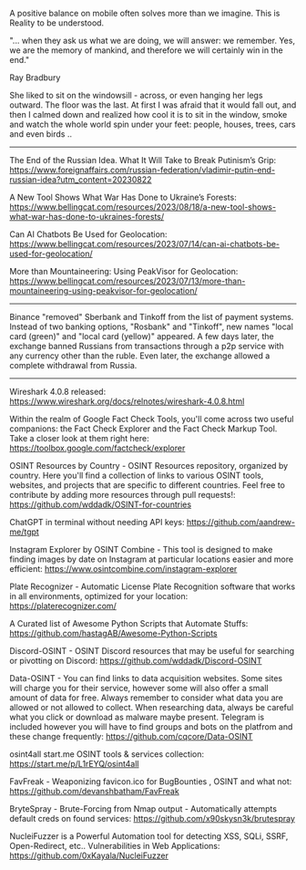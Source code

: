 
A positive balance on mobile often solves more than we imagine. This is Reality to be understood.


"... when they ask us what we are doing, we will answer: we remember. Yes, we are the memory of mankind, and therefore we will certainly win in the end."

Ray Bradbury


She liked to sit on the windowsill - across, or even hanging her legs outward. The floor was the last. At first I was afraid that it would fall out, and then I calmed down and realized how cool it is to sit in the window, smoke and watch the whole world spin under your feet: people, houses, trees, cars and even birds ..

----

The End of the Russian Idea. What It Will Take to Break Putinism’s Grip: https://www.foreignaffairs.com/russian-federation/vladimir-putin-end-russian-idea?utm_content=20230822

A New Tool Shows What War Has Done to Ukraine’s Forests: https://www.bellingcat.com/resources/2023/08/18/a-new-tool-shows-what-war-has-done-to-ukraines-forests/

Can AI Chatbots Be Used for Geolocation: https://www.bellingcat.com/resources/2023/07/14/can-ai-chatbots-be-used-for-geolocation/

More than Mountaineering: Using PeakVisor for Geolocation: https://www.bellingcat.com/resources/2023/07/13/more-than-mountaineering-using-peakvisor-for-geolocation/

----

Binance "removed" Sberbank and Tinkoff from the list of payment systems. Instead of two banking options, "Rosbank" and "Tinkoff", new names "local card (green)" and "local card (yellow)" appeared. A few days later, the exchange banned Russians from transactions through a p2p service with any currency other than the ruble. Even later, the exchange allowed a complete withdrawal from Russia.

----

Wireshark 4.0.8 released: https://www.wireshark.org/docs/relnotes/wireshark-4.0.8.html

Within the realm of Google Fact Check Tools, you'll come across two useful companions: the Fact Check Explorer and the Fact Check Markup Tool. Take a closer look at them right here: https://toolbox.google.com/factcheck/explorer

OSINT Resources by Country - OSINT Resources repository, organized by country. Here you'll find a collection of links to various OSINT tools, websites, and projects that are specific to different countries. Feel free to contribute by adding more resources through pull requests!: https://github.com/wddadk/OSINT-for-countries

ChatGPT in terminal without needing API keys: https://github.com/aandrew-me/tgpt

Instagram Explorer by OSINT Combine - This tool is designed to make finding images by date on Instagram at particular locations easier and more efficient: https://www.osintcombine.com/instagram-explorer

Plate Recognizer - Automatic License Plate Recognition software that works in all environments, optimized for your location: https://platerecognizer.com/

A Curated list of Awesome Python Scripts that Automate Stuffs: https://github.com/hastagAB/Awesome-Python-Scripts

Discord-OSINT - OSINT Discord resources that may be useful for searching or pivotting on Discord: https://github.com/wddadk/Discord-OSINT

Data-OSINT - You can find links to data acquisition websites. Some sites will charge you for their service, however some will also offer a small amount of data for free. Always remember to consider what data you are allowed or not allowed to collect. When researching data, always be careful what you click or download as malware maybe present. Telegram is included however you will have to find groups and bots on the platfrom and these change frequently: https://github.com/cqcore/Data-OSINT

osint4all start.me OSINT tools & services collection: https://start.me/p/L1rEYQ/osint4all

FavFreak - Weaponizing favicon.ico for BugBounties , OSINT and what not: https://github.com/devanshbatham/FavFreak

BryteSpray - Brute-Forcing from Nmap output - Automatically attempts default creds on found services: https://github.com/x90skysn3k/brutespray

NucleiFuzzer is a Powerful Automation tool for detecting XSS, SQLi, SSRF, Open-Redirect, etc.. Vulnerabilities in Web Applications: https://github.com/0xKayala/NucleiFuzzer




